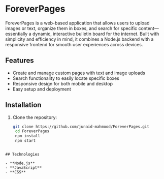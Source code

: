# ForeverPages

ForeverPages is a web-based application that allows users to upload images or text, organize them in boxes, and search for specific content—essentially a dynamic, interactive bulletin board for the internet. Built with simplicity and efficiency in mind, it combines a Node.js backend with a responsive frontend for smooth user experiences across devices.

## Features

- Create and manage custom pages with text and image uploads
- Search functionality to easily locate specific boxes
- Responsive design for both mobile and desktop
- Easy setup and deployment

## Installation

1. Clone the repository:
   ```bash
   git clone https://github.com/junaid-mahmood/ForeverPages.git
    cd ForeverPages
    npm install
    npm start
 ```

## Technologies

- **Node.js**
- **JavaScript**
- **CSS**
